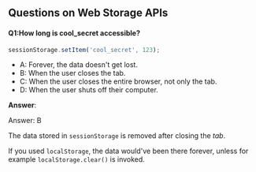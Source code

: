 ## Questions on Web Storage APIs 

#### Q1:How long is cool_secret accessible?

```js
sessionStorage.setItem('cool_secret', 123);
```

- A: Forever, the data doesn't get lost.
- B: When the user closes the tab.
- C: When the user closes the entire browser, not only the tab.
- D: When the user shuts off their computer.

**Answer**:

Answer: B

The data stored in `sessionStorage` is removed after closing the *tab*.

If you used `localStorage`, the data would've been there forever, unless for example `localStorage.clear()` is invoked.